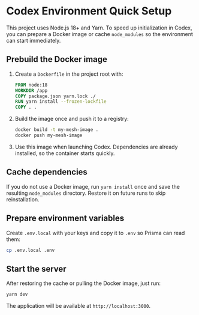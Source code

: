 # Codex Environment Quick Setup

This project uses Node.js 18+ and Yarn. To speed up initialization in Codex, you can prepare a Docker image or cache `node_modules` so the environment can start immediately.

## Prebuild the Docker image
1. Create a `Dockerfile` in the project root with:
   ```Dockerfile
   FROM node:18
   WORKDIR /app
   COPY package.json yarn.lock ./
   RUN yarn install --frozen-lockfile
   COPY . .
   ```
2. Build the image once and push it to a registry:
   ```bash
   docker build -t my-mesh-image .
   docker push my-mesh-image
   ```
3. Use this image when launching Codex. Dependencies are already installed, so the container starts quickly.

## Cache dependencies
If you do not use a Docker image, run `yarn install` once and save the resulting `node_modules` directory. Restore it on future runs to skip reinstallation.

## Prepare environment variables
Create `.env.local` with your keys and copy it to `.env` so Prisma can read them:
```bash
cp .env.local .env
```

## Start the server
After restoring the cache or pulling the Docker image, just run:
```bash
yarn dev
```
The application will be available at `http://localhost:3000`.

